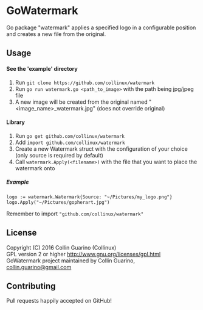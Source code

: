 # GoWatermark
Go package "watermark" applies a specified logo in a configurable position and creates a new file from the original.

## Usage
#### See the 'example' directory
1. Run `git clone https://github.com/collinux/watermark`
2. Run `go run watermark.go <path_to_image>` with the path being jpg/jpeg file
3. A new image will be created from the original named "<image_name>_watermark.jpg" (does not override original)

#### Library
1. Run `go get github.com/collinux/watermark`
2. Add `import github.com/collinux/watermark`
2. Create a new Watermark struct with the configuration of your choice (only source is required by default)
3. Call `watermark.Apply(<filename>)` with the file that you want to place the watermark onto

##### Example
```
logo := watermark.Watermark{Source: "~/Pictures/my_logo.png"}
logo.Apply("~/Pictures/gopherart.jpg")
```

Remember to import `"github.com/collinux/watermark"`

## License
Copyright (C) 2016 Collin Guarino (Collinux)  
GPL version 2 or higher http://www.gnu.org/licenses/gpl.html  
GoWatermark project maintained by Collin Guarino, collin.guarino@gmail.com

## Contributing  
Pull requests happily accepted on GitHub!

